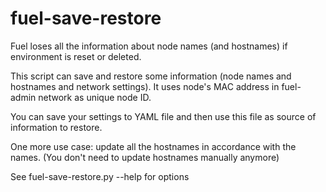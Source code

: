 # fuel-save-restore

Fuel loses all the information about node names (and hostnames) if environment is reset or deleted.

This script can save and restore some information (node names and hostnames and network settings).
It uses node's MAC address in fuel-admin network as unique node ID.

You can save your settings to YAML file and then use this file as source of information to restore.

One more use case: update all the hostnames in accordance with the names. 
(You don't need to update hostnames manually anymore)

See fuel-save-restore.py --help for options


